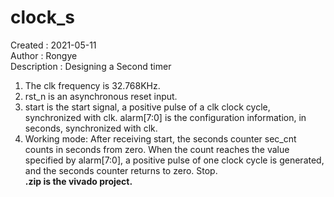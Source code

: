 # clock_s<br />
Created : 2021-05-11 <br />
Author : Rongye<br />
Description : Designing a Second timer<br />
1. The clk frequency is 32.768KHz.
2. rst_n is an asynchronous reset input.
3. start is the start signal, a positive pulse of a clk clock cycle, synchronized with clk. alarm[7:0] is the configuration information, in seconds, synchronized with clk.
4. Working mode: After receiving start, the seconds counter sec_cnt counts in seconds from zero. When the count reaches the value specified by alarm[7:0], a positive pulse of one clock cycle is generated, and the seconds counter returns to zero. Stop. <br />
**.zip is the vivado project.**
